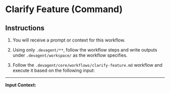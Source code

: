 # Clarify Feature (Command)

## Instructions

1. You will receive a prompt or context for this workflow.

2. Using only `.devagent/**`, follow the workflow steps and write outputs under `.devagent/workspace/` as the workflow specifies.

3. Follow the `.devagent/core/workflows/clarify-feature.md` workflow and execute it based on the following input:

---

**Input Context:**
